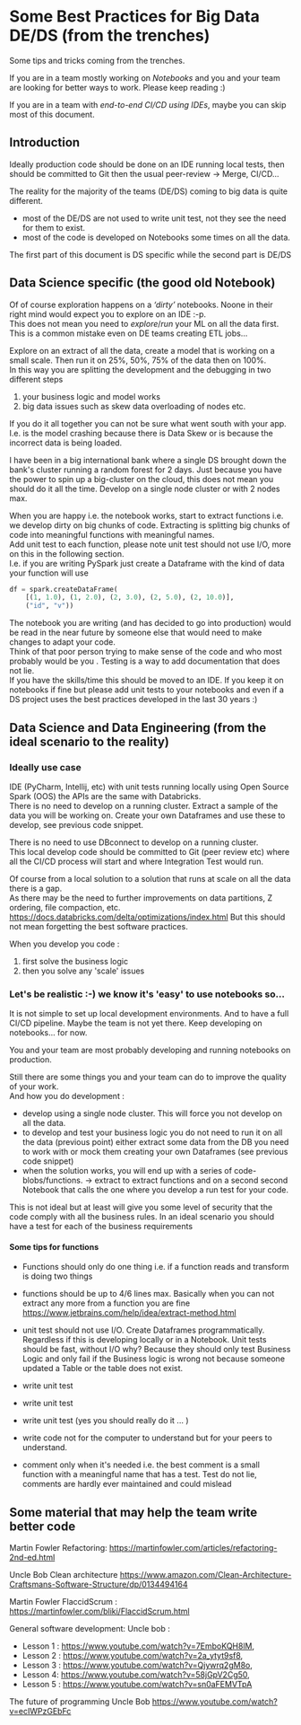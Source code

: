 # Some Best Practices for Big Data DE/DS (from the trenches)

Some tips and tricks coming from the trenches.

If you are in a team mostly working on *Notebooks* and you and your team are looking for better ways to work. Please keep reading :)  

If you are in a team with *end-to-end CI/CD using IDEs*, maybe you can skip most of this document. 



## Introduction

Ideally production code should be done on an IDE running local tests, then should be committed to Git then the usual peer-review -> Merge, CI/CD...

The reality for the majority of the teams (DE/DS) coming to big data is quite different. 
* most of the DE/DS are not used to write unit test, not they see the need for them to exist. 
* most of the code is developed on Notebooks some times on all the data.

The first part of this document is DS specific while the second part is DE/DS


## Data Science specific (the good old Notebook) 

Of of course exploration happens on a *‘dirty’* notebooks.  Noone in their right mind would expect you to explore on an IDE :-p.      
This does not mean you need to  *explore*/*run* your ML on all the data first.  This is a common mistake even on DE teams creating ETL jobs...   

Explore on an extract of all the data, create a model that is working on a small scale. Then run it on 25%, 50%, 75% of the data then on 100%.    
In this way you are splitting the development and the debugging in two different steps   
1. your business logic and model works    
1. big data issues such as skew data overloading of nodes etc.    

If you do it all together you can not be sure what went south with your app. I.e. is the 
model crashing because there is Data Skew or is because the incorrect data is being loaded.   

I have been in a big international bank where a single DS brought down the bank's cluster  running a random forest for 2 days.  Just because you have the power to spin up a big-cluster on the cloud, this does not mean you should do it all the time.  Develop on a single node cluster or with 2 nodes max. 
   
When you are happy i.e. the notebook works, start to extract functions i.e. we develop dirty on big chunks of code. Extracting is splitting big chunks of code into meaningful functions with meaningful names.  
Add unit test to each function, please note unit test should not use I/O, more on this in the following section.   
I.e. if you are writing PySpark just create a Dataframe with the kind of data your function will use 

```python
df = spark.createDataFrame(
    [(1, 1.0), (1, 2.0), (2, 3.0), (2, 5.0), (2, 10.0)],
    ("id", "v"))
```
   
The notebook you are writing (and has decided to go into production) would be read in the near future by someone else that would need to make changes to adapt your code.  
Think of that poor person trying to make sense of the code    and who most probably  would be you . Testing is a way to add documentation that does not lie.  
If you have the skills/time this should be moved to an IDE. If you keep it on notebooks if fine but  please add unit tests to your notebooks and even if a DS project uses the best practices developed in the last 30 years :) 


 ## Data Science and Data Engineering (from the ideal scenario to the reality)

### Ideally use case 

IDE (PyCharm, Intellij, etc)  with unit tests running locally using Open Source Spark (OOS) the APIs are the same with Databricks.  
There is no need to develop on a running cluster. Extract a sample of the data you will be working on. Create your own Dataframes and use these to develop, see previous code snippet. 


There is no need to use DBconnect to develop on a running cluster.  
This local develop code should be committed to Git (peer review etc) where all the CI/CD process will start and where Integration Test would run.   

Of course from a local solution to a solution that runs at scale on all the data there is a gap.  
As there may be the need to further improvements on data partitions, Z ordering, file compaction, etc.   https://docs.databricks.com/delta/optimizations/index.html 
But this should not mean forgetting the best software practices. 

When you develop you code :
1. first solve the business logic 
1. then you solve any 'scale' issues 



### Let's be realistic :-) we know it's 'easy' to use notebooks so...

It is not simple to set up local development environments. And to have a full CI/CD pipeline. Maybe the team is not yet there. Keep developing on notebooks... for now. 

You and your team are most probably developing and running notebooks on production.

Still there are some things you and your team can do to improve the quality of your work.  
And how you do development : 

* develop using a single node cluster. This will force you not develop on all the data. 
* to develop and test your business logic you do not need to run it on all the data (previous point) either extract some data from the DB you need to work with or mock them creating your own Dataframes (see previous code snippet)   
* when the solution works, you will end up with a series of code-blobs/functions. -> extract to extract functions and on a second second Notebook that calls the one where you develop a  run test for your code. 

This is not ideal but at least will give you some level of security that the code comply with all the business rules. In an ideal scenario you should have a test for each of the business requirements 

#### Some tips for functions 
* Functions should only do one thing i.e. if a function reads and transform is doing two things
* functions should be up to 4/6 lines max. Basically when you can not extract any more from a function you are fine   https://www.jetbrains.com/help/idea/extract-method.html 

* unit test should not use I/O. Create Dataframes programmatically. Regardless if this is developing locally or in a Notebook. Unit tests should be fast, without I/O why? Because they should only test Business Logic and only fail if the Business logic is wrong not because someone updated a Table or the table does not exist.

* write unit test 

* write unit test 

* write unit test (yes you should really do it ...    )

* write code not for the computer to understand but for your peers to understand. 

* comment only when it's needed i.e. the best comment is a small function with a meaningful name that has a test. Test do not lie, comments are hardly  ever maintained and could mislead 


## Some material that may help the team write better code

 

Martin Fowler Refactoring:  https://martinfowler.com/articles/refactoring-2nd-ed.html

Uncle Bob Clean architecture https://www.amazon.com/Clean-Architecture-Craftsmans-Software-Structure/dp/0134494164

Martin Fowler FlaccidScrum : https://martinfowler.com/bliki/FlaccidScrum.html

General software development: Uncle bob :
* Lesson 1 : https://www.youtube.com/watch?v=7EmboKQH8lM, 
* Lesson 2 : https://www.youtube.com/watch?v=2a_ytyt9sf8, 
* Lesson 3 : https://www.youtube.com/watch?v=Qjywrq2gM8o, 
* Lesson 4: https://www.youtube.com/watch?v=58jGpV2Cg50, 
* Lesson 5 : https://www.youtube.com/watch?v=sn0aFEMVTpA

The future of programming Uncle Bob https://www.youtube.com/watch?v=ecIWPzGEbFc

